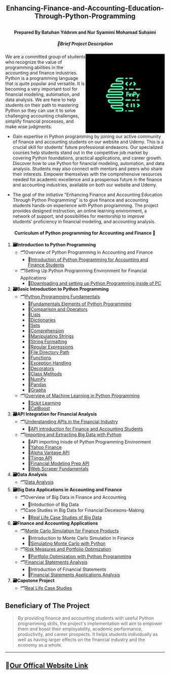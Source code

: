 <h2 align="center">
Enhancing-Finance-and-Accounting-Education-Through-Python-Programming</a>
</h2>
<h2 align="left">
</h2>

<h4 align="center">
Prepared By Batuhan Yıldırım and Nur Syamimi Mohamad Suhaimi
</h4> 

<h5 align="center">
📍Brief Project Description
</h5> 

<img src="https://github.com/Ybatuhan-EcoBooster/Enhancing-Finance-and-Accounting-Education-Through-Python-Programming/blob/main/Logo/Green%20Modern%20Digital%20Service%20Logo.png" alt="notion avatar" width="250" height="250" align="right">
We are a committed group of students who recognize the value of programming abilities in the accounting and finance industries. Python is a programming language that is quite popular and versatile. It is becoming a very important tool for financial modeling, automation, and data analysis. We are here to help students on their path to mastering Python so they can use it to solve challenging accounting challenges, simplify financial processes, and make wise judgments.

*  Gain expertise in Python programming by joining our active community of finance and accounting students on our website and Udemy. This is a crucial skill for students' future professional endeavors. Our specialized courses help students stand out in the competitive job market by covering Python foundations, practical applications, and career growth. Discover how to use Python for financial modeling, automation, and data analysis. Students may also connect with mentors and peers who share their interests. Empower themselves with the comprehensive resources needed for academic excellence and a prosperous future in the finance and accounting industries, available on both our website and Udemy.

* The goal of the initiative "Enhancing Finance and Accounting Education Through Python Programming" is to give finance and accounting students hands-on experience with Python programming. The project provides designed instruction, an online learning environment, a network of support, and possibilities for mentorship to improve students' proficiency in financial modeling, and accounting analysis.

<h4 align="center">
Curriculum of Python programming for Accounting and Finance 📅
</h4> 

1.  **🗃Introduction to Python Programming**
    -  🗂Overview of Python Programming in Accounting and Finance
        -  📑[Introduction of Python Programming for Accounting and Finance Students](https://github.com/Ybatuhan-EcoBooster/Enhancing-Finance-and-Accounting-Education-Through-Python-Programming/blob/main/Introduction%20Python%20Programming.pdf)
    -  🗂Setting Up Python Programming Environment for Financial Applications
        -  📑[Downloading and setting up Python Programming inside of PC](https://github.com/Ybatuhan-EcoBooster/Enhancing-Finance-and-Accounting-Education-Through-Python-Programming/blob/main/Setting%20Up%20Python%20Programming.pdf)
2.	**🗃Basic Introduction to Python Programming**
     -  🗂[Python Programming Fundamentals](https://github.com/Ybatuhan-EcoBooster/Enhancing-Finance-and-Accounting-Education-Through-Python-Programming/tree/main/Fundamentel_Courses)
         - 📑[Fundamentals Elements of Python Programming](https://github.com/Ybatuhan-EcoBooster/Enhancing-Finance-and-Accounting-Education-Through-Python-Programming/blob/main/Fundamentel_Courses/1_Fundamentels.ipynb)
         - 📑[Comparison and Operators](https://github.com/Ybatuhan-EcoBooster/Enhancing-Finance-and-Accounting-Education-Through-Python-Programming/blob/main/Fundamentel_Courses/2_Comparison_Operators.ipynb)
         - 📑[Lists](https://github.com/Ybatuhan-EcoBooster/Enhancing-Finance-and-Accounting-Education-Through-Python-Programming/blob/main/Fundamentel_Courses/3_Lists.ipynb)
         - 📑[Dictionaries](https://github.com/Ybatuhan-EcoBooster/Enhancing-Finance-and-Accounting-Education-Through-Python-Programming/blob/main/Fundamentel_Courses/4_Dictionaries.ipynb)
         - 📑[Sets](https://github.com/Ybatuhan-EcoBooster/Enhancing-Finance-and-Accounting-Education-Through-Python-Programming/blob/main/Fundamentel_Courses/5_Sets.ipynb)
         - 📑[Comprehension](https://github.com/Ybatuhan-EcoBooster/Enhancing-Finance-and-Accounting-Education-Through-Python-Programming/blob/main/Fundamentel_Courses/6_Comprehensions.ipynb)
         - 📑[Manipulating Strings](https://github.com/Ybatuhan-EcoBooster/Enhancing-Finance-and-Accounting-Education-Through-Python-Programming/blob/main/Fundamentel_Courses/7_Manipulating_Strings.ipynb)
         - 📑[String Formatting](https://github.com/Ybatuhan-EcoBooster/Enhancing-Finance-and-Accounting-Education-Through-Python-Programming/blob/main/Fundamentel_Courses/8_StringFormatting.ipynb)
         - 📑[Regular Expressions](https://github.com/Ybatuhan-EcoBooster/Enhancing-Finance-and-Accounting-Education-Through-Python-Programming/blob/main/Fundamentel_Courses/9_RegularExpressions.ipynb)
         - 📑[File Directory Path](https://github.com/Ybatuhan-EcoBooster/Enhancing-Finance-and-Accounting-Education-Through-Python-Programming/blob/main/Fundamentel_Courses/10_File_Directory_Paths.ipynb)
         - 📑[Functions](https://github.com/Ybatuhan-EcoBooster/Enhancing-Finance-and-Accounting-Education-Through-Python-Programming/blob/main/Fundamentel_Courses/11_Functions.ipynb)
         - 📑[Exception Handling](https://github.com/Ybatuhan-EcoBooster/Enhancing-Finance-and-Accounting-Education-Through-Python-Programming/blob/main/Fundamentel_Courses/12_ExceptionHandling.ipynb)
         - 📑[Decorators](https://github.com/Ybatuhan-EcoBooster/Enhancing-Finance-and-Accounting-Education-Through-Python-Programming/blob/main/Fundamentel_Courses/13_Decorators.ipynb)
         - 📑[Class Methods](https://github.com/Ybatuhan-EcoBooster/Enhancing-Finance-and-Accounting-Education-Through-Python-Programming/blob/main/Fundamentel_Courses/14_ClassMethods.ipynb)
         - 📑[NumPy](https://github.com/Ybatuhan-EcoBooster/Enhancing-Finance-and-Accounting-Education-Through-Python-Programming/blob/main/Fundamentel_Courses/15_NumPy.ipynb)
         - 📑[Pandas](https://github.com/Ybatuhan-EcoBooster/Enhancing-Finance-and-Accounting-Education-Through-Python-Programming/blob/main/Fundamentel_Courses/16_Pandas.ipynb)
         - 📑[Graphs](https://github.com/Ybatuhan-EcoBooster/Enhancing-Finance-and-Accounting-Education-Through-Python-Programming/blob/main/Fundamentel_Courses/17_Graphs.ipynb)
    - 🗂[Overview of Machine Learning in Python Programming](https://github.com/Ybatuhan-EcoBooster/Enhancing-Finance-and-Accounting-Education-Through-Python-Programming/tree/main/MachineLearning_Example)
        - 📑[Sckit Learning](https://github.com/Ybatuhan-EcoBooster/Enhancing-Finance-and-Accounting-Education-Through-Python-Programming/blob/main/MachineLearning_Example/Scikit-Learn.ipynb)
        - 📑[CatBoost](https://github.com/Ybatuhan-EcoBooster/Enhancing-Finance-and-Accounting-Education-Through-Python-Programming/blob/main/MachineLearning_Example/Catbooster.ipynb)
3.  **🗃API Integration for Financial Analysis**
       -  🗂[Understanding APIs in the Financial Industry](https://github.com/Ybatuhan-EcoBooster/Enhancing-Finance-and-Accounting-Education-Through-Python-Programming/tree/main/API%20Introduction)
           - 📑[API introduction for Finance and Accounting Students](https://github.com/Ybatuhan-EcoBooster/Enhancing-Finance-and-Accounting-Education-Through-Python-Programming/blob/main/API%20Introduction/API%20Introduction.pdf)
       -   🗂[Importing and Extracting Big Data with Python](https://github.com/Ybatuhan-EcoBooster/Enhancing-Finance-and-Accounting-Education-Through-Python-Programming/tree/main/API%20Introduction)
           - 📑API importing inisde of Python Programming Environment
           - 📑[Yahoo Finance](https://github.com/Ybatuhan-EcoBooster/Enhancing-Finance-and-Accounting-Education-Through-Python-Programming/blob/main/API%20Introduction/Yahoo_Finance_Data_Set.ipynb)
           - 📑[Alpha Vantage API](https://github.com/Ybatuhan-EcoBooster/Enhancing-Finance-and-Accounting-Education-Through-Python-Programming/blob/main/API%20Introduction/AlphaVantage_Data_Set.ipynb)
           - 📑[Tiingo API](https://github.com/Ybatuhan-EcoBooster/Enhancing-Finance-and-Accounting-Education-Through-Python-Programming/blob/main/API%20Introduction/Tiingo.ipynb)
           - 📑[Financial Modeling Prep API](https://github.com/Ybatuhan-EcoBooster/Enhancing-Finance-and-Accounting-Education-Through-Python-Programming/blob/main/API%20Introduction/Financial_Modeling_Prep.ipynb)
           - 📑[Web Scraper Fundamentals](https://github.com/Ybatuhan-EcoBooster/Enhancing-Finance-and-Accounting-Education-Through-Python-Programming/blob/main/API%20Introduction/Web_Scraper.ipynb)
4.    **🗃Data Analysis**
      -    🗂[Data Analysis](https://github.com/Ybatuhan-EcoBooster/Enhancing-Finance-and-Accounting-Education-Through-Python-Programming/blob/main/Data_Analysis/Data_Analysis_Example.ipynb)
5.   **🗃Big Data Applications in Accounting and Finance**
       -  🗂Overview of Big Data in Finance and Accounting
           -  📑Intoduction of Big Data
       -  🗂Case Studies in Big Data for Financial Deceisons-Making
           -  📑[Real Life Case Studies of Big Data](https://github.com/Ybatuhan-EcoBooster/Enhancing-Finance-and-Accounting-Education-Through-Python-Programming/tree/main/Reallife_Case_Study_and_big_data)
6. **🗃Finance and Accounting Applications**
     -  🗂[Monte Carlo Simulation for Finance Products](https://github.com/Ybatuhan-EcoBooster/Enhancing-Finance-and-Accounting-Education-Through-Python-Programming/tree/main/FinancialFormulas)
        - 📑Introduction to Monte Carlo Simulation in Finance
        - 📑[Simulating Monte Carlo with Python](https://github.com/Ybatuhan-EcoBooster/Enhancing-Finance-and-Accounting-Education-Through-Python-Programming/blob/main/FinancialFormulas/Monte_Carlo_Simulation.ipynb)
    -  🗂[Risk Measures and Portfolio Optimization](https://github.com/Ybatuhan-EcoBooster/Enhancing-Finance-and-Accounting-Education-Through-Python-Programming/tree/main/Portfolio_Optimization)
        - 📑[Portfolio Optimization with Python Programming](https://github.com/Ybatuhan-EcoBooster/Enhancing-Finance-and-Accounting-Education-Through-Python-Programming/blob/main/Portfolio_Optimization/Portfolio_Optimization.ipynb)
    -  🗂[Financial Statements Analysis](https://github.com/Ybatuhan-EcoBooster/Enhancing-Finance-and-Accounting-Education-Through-Python-Programming/tree/main/FinancialFormulas)
       - 📑Introduction of Financial Statements
       - 📑[Financial Statements Applications Analysis](https://github.com/Ybatuhan-EcoBooster/Enhancing-Finance-and-Accounting-Education-Through-Python-Programming/blob/main/FinancialFormulas/Financial_formulas.ipynb)
7. **🗃Capstone Project**
     -  🗂[Real Life Case Studies](https://github.com/Ybatuhan-EcoBooster/Enhancing-Finance-and-Accounting-Education-Through-Python-Programming/tree/main/Reallife_Case_Study_and_big_data)
  

## Beneficiary of The Project
> By providing finance and accounting students with useful Python programming skills, the project's implementation will aim to empower them and boost their employability, academic performance, productivity, and career prospects. It helps students individually as well as having larger effects on the financial industry and the economy as a whole.

---

## 📌[Our Offical Website Link](https://academycourse.framer.ai/page)
   
